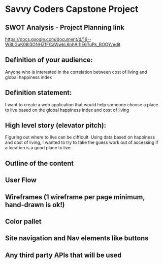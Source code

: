# Savvy Coders Capstone Project

## SWOT Analysis - Project Planning link
https://docs.google.com/document/d/16--W8LGuK08I3ONHZfFCaWwkL6nhAl1IE6TuPk_BOOY/edit


## Definition of your audience:
  Anyone who is interested in the correlation between cost of living and global happiness index

## Definition statement: 
I want to create a web application that would help someone choose a place to live based on the global happiness index and cost of living

## High level story (elevator pitch): 
Figuring out where to live can be difficult.  Using data based on happiness and cost of living, I wanted to try to take the guess work out of accessing if a location is a good place to live.
## Outline of the content

## User Flow

## Wireframes (1 wireframe per page minimum, hand-drawn is ok!)

## Color pallet

## Site navigation and Nav elements like buttons

## Any third party APIs that will be used
